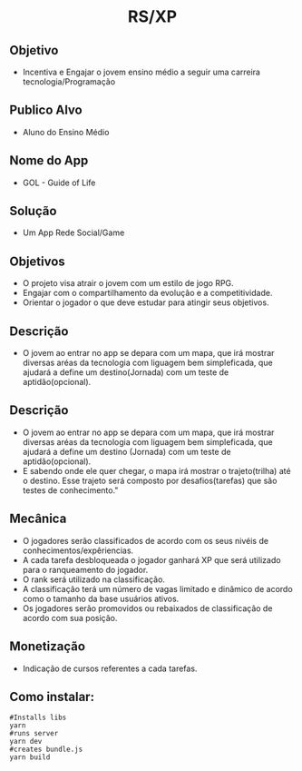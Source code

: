 <h1 align="center">RS/XP</h1>

## Objetivo

 * Incentiva e Engajar o jovem ensino médio a seguir uma carreira tecnologia/Programação

## Publico Alvo

 * Aluno do Ensino Médio

## Nome do App

 * GOL - Guide of Life

## Solução

 * Um App Rede Social/Game

## Objetivos

 * O projeto visa atrair o jovem com um estilo de jogo RPG.
 * Engajar com o compartilhamento da evolução e a competitividade.
 * Orientar o jogador o que deve estudar para atingir seus objetivos. 

## Descrição

 * O jovem ao entrar no app se depara com um mapa, que irá mostrar diversas aréas da tecnologia com liguagem bem simpleficada, que ajudará a define um destino(Jornada) com um teste de aptidão(opcional).

## Descrição

 * O jovem ao entrar no app se depara com um mapa, que irá mostrar diversas aréas da tecnologia com liguagem bem simpleficada, que ajudará a define um destino (Jornada) com um teste de aptidão(opcional).
 * E sabendo onde ele quer chegar, o mapa irá mostrar o trajeto(trilha) até o destino. Esse trajeto será composto por desafios(tarefas) que são testes de conhecimento."

## Mecânica

 * O jogadores serão classificados de acordo com os seus nivéis de conhecimentos/expêriencias. 
 * A cada tarefa desbloqueada o jogador ganhará XP que será utilizado para o ranqueamento do jogador.
 * O rank será utilizado na classificação.
 * A classificação terá um número de vagas limitado e dinâmico de acordo como o tamanho da base usuários ativos.
 * Os jogadores serão promovidos ou rebaixados de classificação de acordo com sua posição.

## Monetização

 * Indicação de cursos referentes a cada tarefas.
 
## Como instalar:

```shell
#Installs libs
yarn 
#runs server
yarn dev 
#creates bundle.js
yarn build 
```